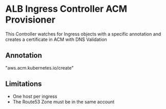 # ALB Ingress Controller ACM Provisioner

This Controller watches for Ingress objects with a specific annotation and creates a certificate in ACM with DNS Validation

## Annotation

"aws.acm.kubernetes.io/create"

## Limitations

- One host per ingress
- The Route53 Zone must be in the same account
